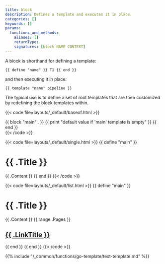 ```yaml
---
title: block
description: Defines a template and executes it in place.
categories: []
keywords: []
params:
  functions_and_methods:
    aliases: []
    returnType:
    signatures: [block NAME CONTEXT]
---
```


A block is shorthand for defining a template:

```go-html-template
{{ define "name" }} T1 {{ end }}
```

and then executing it in place:

```go-html-template
{{ template "name" pipeline }}
```
The typical use is to define a set of root templates that are then customized by redefining the block templates within.

{{< code file=layouts/_default/baseof.html >}}
<body>
  <main>
    {{ block "main" . }}
      {{ print "default value if 'main' template is empty" }}
    {{ end }}
  </main>
</body>
{{< /code >}}

{{< code file=layouts/_default/single.html >}}
{{ define "main" }}
  <h1>{{ .Title }}</h1>
  {{ .Content }}
{{ end }}
{{< /code >}}

{{< code file=layouts/_default/list.html >}}
{{ define "main" }}
  <h1>{{ .Title }}</h1>
  {{ .Content }}
  {{ range .Pages }}
    <h2><a href="{{ .RelPermalink }}">{{ .LinkTitle }}</a></h2>
  {{ end }}
{{ end }}
{{< /code >}}

{{% include "/_common/functions/go-template/text-template.md" %}}
